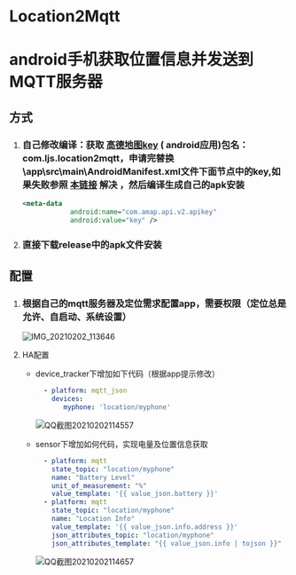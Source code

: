 # Location2Mqtt
# android手机获取位置信息并发送到MQTT服务器

## 方式

1. ### 自己修改编译：获取 [高德地图key](https://lbs.amap.com/api/android-location-sdk/guide/create-project/get-key) ( android应用)包名：**com.ljs.location2mqtt**，申请完替换\app\src\main\AndroidManifest.xml文件下面节点中的key,如果失败参照 [本链接](https://blog.csdn.net/m0_37471638/article/details/76849958) 解决  ，然后编译生成自己的apk安装

   ```xml
   <meta-data
               android:name="com.amap.api.v2.apikey"
               android:value="key" />
   ```

   

2. ### 直接下载release中的apk文件安装



## 配置

1. ### 根据自己的mqtt服务器及定位需求配置app，需要权限（定位总是允许、自启动、系统设置）

   ![IMG_20210202_113646](https://i.loli.net/2021/02/02/CuUgjIRVZNSony2.png)

2. HA配置

   - device_tracker下增加如下代码（根据app提示修改）

     ```yaml
       - platform: mqtt_json
         devices:
            myphone: 'location/myphone'
     ```

     ![QQ截图20210202114557](https://i.loli.net/2021/02/02/BKx7Odu42XLtenY.png)

   - sensor下增加如何代码，实现电量及位置信息获取

     ```yaml
       - platform: mqtt
         state_topic: "location/myphone"
         name: "Battery Level"
         unit_of_measurement: "%"
         value_template: '{{ value_json.battery }}'   
       - platform: mqtt
         state_topic: "location/myphone"
         name: "Location Info"
         value_template: '{{ value_json.info.address }}'
         json_attributes_topic: "location/myphone"
         json_attributes_template: "{{ value_json.info | tojson }}"
     ```

     ![QQ截图20210202114657](https://i.loli.net/2021/02/02/xn92mDAQHTlXJNz.png)

### 




